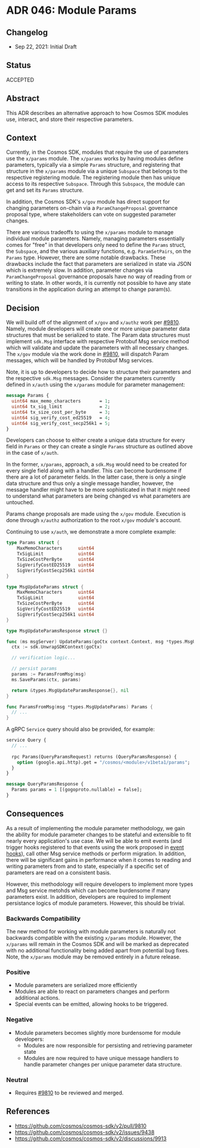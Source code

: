 # ADR 046: Module Params

## Changelog

* Sep 22, 2021: Initial Draft

## Status

ACCEPTED

## Abstract

This ADR describes an alternative approach to how Cosmos SDK modules use, interact,
and store their respective parameters.

## Context

Currently, in the Cosmos SDK, modules that require the use of parameters use the
`x/params` module. The `x/params` works by having modules define parameters,
typically via a simple `Params` structure, and registering that structure in
the `x/params` module via a unique `Subspace` that belongs to the respective
registering module. The registering module then has unique access to its respective
`Subspace`. Through this `Subspace`, the module can get and set its `Params`
structure.

In addition, the Cosmos SDK's `x/gov` module has direct support for changing
parameters on-chain via a `ParamChangeProposal` governance proposal type, where
stakeholders can vote on suggested parameter changes.

There are various tradeoffs to using the `x/params` module to manage individual
module parameters. Namely, managing parameters essentially comes for "free" in
that developers only need to define the `Params` struct, the `Subspace`, and the
various auxiliary functions, e.g. `ParamSetPairs`, on the `Params` type. However,
there are some notable drawbacks. These drawbacks include the fact that parameters
are serialized in state via JSON which is extremely slow. In addition, parameter
changes via `ParamChangeProposal` governance proposals have no way of reading from
or writing to state. In other words, it is currently not possible to have any
state transitions in the application during an attempt to change param(s).

## Decision

We will build off of the alignment of `x/gov` and `x/authz` work per
[#9810](https://github.com/cosmos/cosmos-sdk/v2/pull/9810). Namely, module developers
will create one or more unique parameter data structures that must be serialized
to state. The Param data structures must implement `sdk.Msg` interface with respective
Protobuf Msg service method which will validate and update the parameters with all
necessary changes. The `x/gov` module via the work done in
[#9810](https://github.com/cosmos/cosmos-sdk/v2/pull/9810), will dispatch Param
messages, which will be handled by Protobuf Msg services.

Note, it is up to developers to decide how to structure their parameters and
the respective `sdk.Msg` messages. Consider the parameters currently defined in
`x/auth` using the `x/params` module for parameter management:

```protobuf
message Params {
  uint64 max_memo_characters       = 1;
  uint64 tx_sig_limit              = 2;
  uint64 tx_size_cost_per_byte     = 3;
  uint64 sig_verify_cost_ed25519   = 4;
  uint64 sig_verify_cost_secp256k1 = 5;
}
```

Developers can choose to either create a unique data structure for every field in
`Params` or they can create a single `Params` structure as outlined above in the
case of `x/auth`.

In the former, `x/params`, approach, a `sdk.Msg` would need to be created for every single
field along with a handler. This can become burdensome if there are a lot of
parameter fields. In the latter case, there is only a single data structure and
thus only a single message handler, however, the message handler might have to be
more sophisticated in that it might need to understand what parameters are being
changed vs what parameters are untouched.

Params change proposals are made using the `x/gov` module. Execution is done through
`x/authz` authorization to the root `x/gov` module's account.

Continuing to use `x/auth`, we demonstrate a more complete example:

```go
type Params struct {
	MaxMemoCharacters      uint64
	TxSigLimit             uint64
	TxSizeCostPerByte      uint64
	SigVerifyCostED25519   uint64
	SigVerifyCostSecp256k1 uint64
}

type MsgUpdateParams struct {
	MaxMemoCharacters      uint64
	TxSigLimit             uint64
	TxSizeCostPerByte      uint64
	SigVerifyCostED25519   uint64
	SigVerifyCostSecp256k1 uint64
}

type MsgUpdateParamsResponse struct {}

func (ms msgServer) UpdateParams(goCtx context.Context, msg *types.MsgUpdateParams) (*types.MsgUpdateParamsResponse, error) {
  ctx := sdk.UnwrapSDKContext(goCtx)

  // verification logic...

  // persist params
  params := ParamsFromMsg(msg)
  ms.SaveParams(ctx, params)

  return &types.MsgUpdateParamsResponse{}, nil
}

func ParamsFromMsg(msg *types.MsgUpdateParams) Params {
  // ...
}
```

A gRPC `Service` query should also be provided, for example:

```protobuf
service Query {
  // ...
  
  rpc Params(QueryParamsRequest) returns (QueryParamsResponse) {
    option (google.api.http).get = "/cosmos/<module>/v1beta1/params";
  }
}

message QueryParamsResponse {
  Params params = 1 [(gogoproto.nullable) = false];
}
```

## Consequences

As a result of implementing the module parameter methodology, we gain the ability
for module parameter changes to be stateful and extensible to fit nearly every
application's use case. We will be able to emit events (and trigger hooks registered
to that events using the work proposed in [event hooks](https://github.com/cosmos/cosmos-sdk/v2/discussions/9656)),
call other Msg service methods or perform migration.
In addition, there will be significant gains in performance when it comes to reading
and writing parameters from and to state, especially if a specific set of parameters
are read on a consistent basis.

However, this methodology will require developers to implement more types and
Msg service metohds which can become burdensome if many parameters exist. In addition,
developers are required to implement persistance logics of module parameters.
However, this should be trivial.

### Backwards Compatibility

The new method for working with module parameters is naturally not backwards
compatible with the existing `x/params` module. However, the `x/params` will
remain in the Cosmos SDK and will be marked as deprecated with no additional
functionality being added apart from potential bug fixes. Note, the `x/params`
module may be removed entirely in a future release.

### Positive

* Module parameters are serialized more efficiently
* Modules are able to react on parameters changes and perform additional actions.
* Special events can be emitted, allowing hooks to be triggered.

### Negative

* Module parameters becomes slightly more burdensome for module developers:
    * Modules are now responsible for persisting and retrieving parameter state
    * Modules are now required to have unique message handlers to handle parameter
      changes per unique parameter data structure.

### Neutral

* Requires [#9810](https://github.com/cosmos/cosmos-sdk/v2/pull/9810) to be reviewed
  and merged.

<!-- ## Further Discussions

While an ADR is in the DRAFT or PROPOSED stage, this section should contain a summary of issues to be solved in future iterations (usually referencing comments from a pull-request discussion).
Later, this section can optionally list ideas or improvements the author or reviewers found during the analysis of this ADR. -->

## References

* https://github.com/cosmos/cosmos-sdk/v2/pull/9810
* https://github.com/cosmos/cosmos-sdk/v2/issues/9438
* https://github.com/cosmos/cosmos-sdk/v2/discussions/9913
